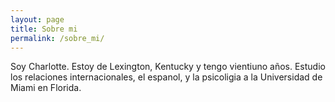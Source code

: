 ```yaml
---
layout: page
title: Sobre mi
permalink: /sobre_mi/
---
```

Soy Charlotte. Estoy de Lexington, Kentucky y tengo vientiuno años. Estudio los relaciones internacionales, el espanol, y la psicoligia a la Universidad de Miami en Florida.
